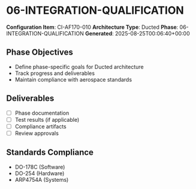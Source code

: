 # 06-INTEGRATION-QUALIFICATION

**Configuration Item**: CI-AF170-010
**Architecture Type**: Ducted
**Phase**: 06-INTEGRATION-QUALIFICATION
**Generated**: 2025-08-25T00:06:40+00:00

## Phase Objectives
- Define phase-specific goals for Ducted architecture
- Track progress and deliverables
- Maintain compliance with aerospace standards

## Deliverables
- [ ] Phase documentation
- [ ] Test results (if applicable)
- [ ] Compliance artifacts
- [ ] Review approvals

## Standards Compliance
- DO-178C (Software)
- DO-254 (Hardware)
- ARP4754A (Systems)
